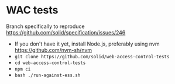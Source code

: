 # WAC tests
Branch specifically to reproduce https://github.com/solid/specification/issues/246

* If you don't have it yet, install Node.js, preferably using nvm https://github.com/nvm-sh/nvm
* `git clone https://github.com/solid/web-access-control-tests`
* `cd web-access-control-tests`
* `npm ci`
* `bash ./run-against-ess.sh`

